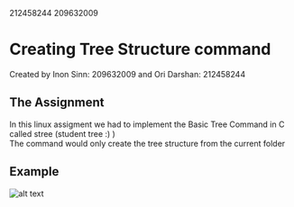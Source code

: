 212458244 209632009

# Creating Tree Structure command

Created by Inon Sinn: 209632009 and Ori Darshan: 212458244

## The Assignment
In this linux assigment we had to implement the Basic Tree Command in C called stree (student tree :) )</br>The command would only create the tree structure from the current folder<br>

## Example
![alt text]([http://url/to/img.png](https://github.com/Inon-Sinn/Assignment_3_Advanced_programming/blob/main/Example.PNG))
